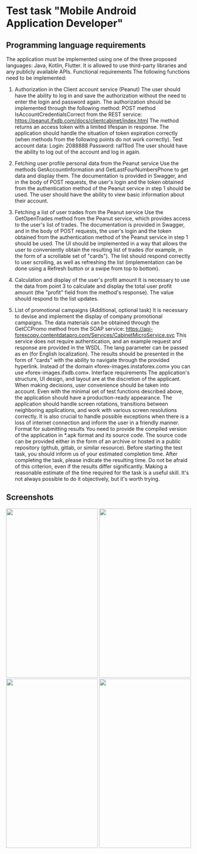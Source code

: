 # Test task "Mobile Android Application Developer"

## Programming language requirements

The application must be implemented using one of the three proposed languages: Java, Kotlin, Flutter. It
is allowed to use third-party libraries and any publicly available APIs.
Functional requirements
The following functions need to be implemented:
1. Authorization in the Client account service (Peanut)
   The user should have the ability to log in and save the authorization without the need to enter the login
   and password again. The authorization should be implemented through the following method:
   POST method IsAccountCredentialsCorrect from the REST service:
   https://peanut.ifxdb.com/docs/clientcabinet/index.html
   The method returns an access token with a limited lifespan in response.
   The application should handle the situation of token expiration correctly (when methods from the
   following points do not work correctly).
   Test account data:
   Login: 2088888
   Password: ral11lod
   The user should have the ability to log out of the account and log in again.
2. Fetching user profile personal data from the Peanut service
   Use the methods GetAccountInformation and GetLastFourNumbersPhone to get data and
   display them. The documentation is provided in Swagger, and in the body of POST requests, the user's
   login and the token obtained from the authentication method of the Peanut service in step 1 should be
   used.
   The user should have the ability to view basic information about their account.
3. Fetching a list of user trades from the Peanut service
   Use the GetOpenTrades method from the Peanut service, which provides access to the user's list of
   trades. The documentation is provided in Swagger, and in the body of POST requests, the user's login
   and the token obtained from the authentication method of the Peanut service in step 1 should be used.
   The UI should be implemented in a way that allows the user to conveniently obtain the resulting list of
   trades (for example, in the form of a scrollable set of "cards"). The list should respond correctly to user
   scrolling, as well as refreshing the list (implementation can be done using a Refresh button or a swipe
   from top to bottom).
4. Calculation and display of the user's profit amount
   It is necessary to use the data from point 3 to calculate and display the total user profit amount (the
   "profit" field from the method's response). The value should respond to the list updates.

5. List of promotional campaigns (Additional, optional task)
   It is necessary to devise and implement the display of company promotional campaigns. The data
   materials can be obtained through the GetCCPromo method from the SOAP service:
   https://api-forexcopy.contentdatapro.com/Services/CabinetMicroService.svc
   This service does not require authentication, and an example request and response are provided in the
   WSDL. The lang parameter can be passed as en (for English localization).
   The results should be presented in the form of "cards" with the ability to navigate through the provided
   hyperlink. Instead of the domain «forex-images.instaforex.com» you can use
   «forex-images.ifxdb.com».
   Interface requirements
   The application's structure, UI design, and layout are at the discretion of the applicant. When making
   decisions, user convenience should be taken into account. Even with the minimal set of test functions
   described above, the application should have a production-ready appearance.
   The application should handle screen rotations, transitions between neighboring applications, and work
   with various screen resolutions correctly. It is also crucial to handle possible exceptions when there is a
   loss of internet connection and inform the user in a friendly manner.
   Format for submitting results
   You need to provide the compiled version of the application in *.apk format and its source code. The
   source code can be provided either in the form of an archive or hosted in a public repository (github,
   gitlab, or similar resource).
   Before starting the test task, you should inform us of your estimated completion time. After
   completing the task, please indicate the resulting time. Do not be afraid of this criterion, even if the
   results differ significantly. Making a reasonable estimate of the time required for the task is a useful skill.
   It's not always possible to do it objectively, but it's worth trying.


## Screenshots

<p align="center">
  <a style="text-decoration:none" area-label="home page map">
   <img src="https://github.com/filelucker/itgrowdivisionltd_testtask/assets/25184971/d7047433-b8d8-4b76-a5f1-1bf3f4659652" width="250" height="460" />
  </a>
  <a style="text-decoration:none" area-label="neararby banks">
    <img src="https://github.com/filelucker/itgrowdivisionltd_testtask/assets/25184971/e003cacd-0ace-4426-8082-5f3abebc7c45" width="250" height="460" />
  </a>
     <a style="text-decoration:none" area-label="neararby banks">
    <img src="https://github.com/filelucker/itgrowdivisionltd_testtask/assets/25184971/815371f1-747d-4dba-a5f6-94dc1235de35" width="250" height="460" />
  </a>
     <a style="text-decoration:none" area-label="neararby banks">
    <img src="https://github.com/filelucker/itgrowdivisionltd_testtask/assets/25184971/0ae79ad5-1c47-49f0-b0f7-72d81cb49dfb" width="250" height="460" />
  </a>
</p>

   
